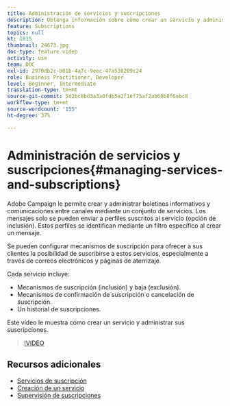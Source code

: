 ```yaml
---
title: Administración de servicios y suscripciones
description: Obtenga información sobre cómo crear un servicio y administrar suscripciones.
feature: Subscriptions
topics: null
kt: 1815
thumbnail: 24673.jpg
doc-type: feature video
activity: use
team: DOC
exl-id: 2970db2c-b01b-4a7c-9eec-47a530209c24
role: Business Practitioner, Developer
level: Beginner, Intermediate
translation-type: tm+mt
source-git-commit: 5d2bc8bd3a3a0fdb5e2f1ef75af2ab60b8f6abc8
workflow-type: tm+mt
source-wordcount: '155'
ht-degree: 37%

---
```


# Administración de servicios y suscripciones{#managing-services-and-subscriptions}

Adobe Campaign le permite crear y administrar boletines informativos y comunicaciones entre canales mediante un conjunto de servicios. Los mensajes solo se pueden enviar a perfiles suscritos al servicio (opción de inclusión). Estos perfiles se identifican mediante un filtro específico al crear un mensaje.

Se pueden configurar mecanismos de suscripción para ofrecer a sus clientes la posibilidad de suscribirse a estos servicios, especialmente a través de correos electrónicos y páginas de aterrizaje.

Cada servicio incluye:

* Mecanismos de suscripción (inclusión) y baja (exclusión).
* Mecanismos de confirmación de suscripción o cancelación de suscripción.
* Un historial de suscripciones.

Este vídeo le muestra cómo crear un servicio y administrar sus suscripciones.

>[!VIDEO](https://video.tv.adobe.com/v/24673?quality=12)

## Recursos adicionales

* [Servicios de suscripción](https://docs.adobe.com/content/help/en/campaign-standard/using/managing-processes-and-data/data-management-activities/subscription-services.html)
* [Creación de un servicio](https://docs.adobe.com/content/help/en/campaign-standard/using/profiles-and-audiences/managing-subscriptions/creating-a-service.html)
* [Supervisión de suscripciones](https://docs.adobe.com/content/help/en/campaign-standard/using/profiles-and-audiences/managing-subscriptions/monitoring-subscriptions.html)
